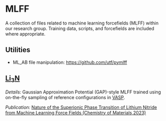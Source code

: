 # MLFF

A collection of files related to machine learning forcefields (MLFF) within our research group. Training data, scripts, and forcefields are included where appropriate.

## Utilities

* ML_AB file manipulation: https://github.com/utf/pymlff

## [Li<sub>3</sub>N](Li3N)

_Details:_ Gaussian Approximation Potential (GAP)-style MLFF trained using on-the-fly sampling of reference configurations in [VASP](https://www.vasp.at/wiki/index.php/Category:Machine-learned_force_fields).

_Publication:_ [Nature of the Superionic Phase Transition of Lithium Nitride from Machine Learning Force Fields (Chemistry of Materials,2023)](https://pubs.acs.org/doi/10.1021/acs.chemmater.3c01271)
